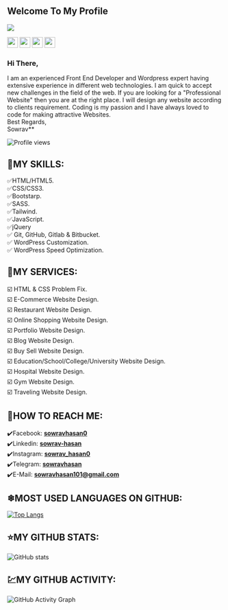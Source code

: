 ## Welcome To My Profile


![](https://i.ibb.co/dWxZ0YG/roman-hasan-sourab.jpg)

<p><a href="https://www.twitter.com/sowrav_hasan0"><img src="https://img.shields.io/badge/twitter-%231DA1F2.svg?&style=for-the-badge&logo=twitter&logoColor=white" height=25></a> <a href="https://www.linkedin.com/in/sowrav-hasan"><img src="https://img.shields.io/badge/linkedin-%230077B5.svg?&style=for-the-badge&logo=linkedin&logoColor=white" height=25></a> <a href="https://www.instagram.com/sowrav_hasan0/"><img src="https://img.shields.io/badge/instagram-%23E4405F.svg?&style=for-the-badge&logo=instagram&logoColor=white" height=25></a> <a href="https://medium.com/@sowravhasan"><img src="https://img.shields.io/badge/medium-%2312100E.svg?&style=for-the-badge&logo=medium&logoColor=white" height=25></a></p>


### Hi There,<br>
I am an experienced Front End Developer and Wordpress expert having extensive experience in different web technologies. I am quick to accept new challenges in the field of the web. If you are looking for a "Professional Website" then you are at the right place. I will design any website according to clients requirement. Coding is my passion and I have always loved to code for making attractive Websites.<br>
Best Regards,<br>
Sowrav**

![Profile views](https://gpvc.arturio.dev/sowravhasan)<br>



## 🎡MY SKILLS:<br>
✅HTML/HTML5.<br>
✅CSS/CSS3.<br>
✅Bootstarp.<br>
✅SASS.<br>
✅Tailwind.<br>
✅JavaScript.<br>
✅jQuery<br>
✅ Git, GitHub, Gitlab & Bitbucket.<br>
✅ WordPress Customization.<br>
✅ WordPress Speed Optimization.<br>



## 🔰MY SERVICES:<br>
☑️ HTML & CSS Problem Fix.<br>
☑️ E-Commerce Website Design.<br>
☑️ Restaurant Website Design.<br>
☑️ Online Shopping Website Design.<br>
☑️ Portfolio Website Design.<br>
☑️ Blog Website Design.<br>
☑️ Buy Sell Website Design.<br>
☑️ Education/School/College/University Website Design.<br>
☑️ Hospital Website Design.<br>
☑️ Gym Website Design.<br>
☑️ Traveling Website Design.<br>


## 💬HOW TO REACH ME:<br>
✔️Facebook: **[sowravhasan0](https://www.facebook.com/sowravhasan0)<br>**
✔️Linkedin: **[sowrav-hasan](https://www.linkedin.com/in/sowrav-hasan/)<br>**
✔️Instagram: **[sowrav_hasan0](https://www.instagram.com/sowrav_hasan0/)<br>**
✔️Telegram: **[sowravhasan](https://t.me/sowravhasan)<br>**
✔️E-Mail: **sowravhasan101@gmail.com**


<!-- [<img src='https://cdn.jsdelivr.net/npm/simple-icons@3.0.1/icons/github.svg' alt='github' height='40'>](https://github.com/kamrulthepro)  [<img src='https://cdn.jsdelivr.net/npm/simple-icons@3.0.1/icons/linkedin.svg' alt='linkedin' height='40'>](https://www.linkedin.com/in/kamrulthepro/)  [<img src='https://cdn.jsdelivr.net/npm/simple-icons@3.0.1/icons/facebook.svg' alt='facebook' height='40'>](https://www.facebook.com/kamrulthepro)  [<img src='https://cdn.jsdelivr.net/npm/simple-icons@3.0.1/icons/instagram.svg' alt='instagram' height='40'>](https://www.instagram.com/kamrul_the_pro/)  [<img src='https://cdn.jsdelivr.net/npm/simple-icons@3.0.1/icons/twitter.svg' alt='twitter' height='40'>](https://twitter.com/kamrul_the_pro)  [<img src='https://cdn.jsdelivr.net/npm/simple-icons@3.0.1/icons/codepen.svg' alt='codepen' height='40'>](https://codepen.io/kamrulthepro)   -->

<!-- <a href='https://archiveprogram.github.com/'><img src='https://raw.githubusercontent.com/acervenky/animated-github-badges/master/assets/acbadge.gif' width='40' height='40'></a> <a href='https://docs.github.com/en/developers'><img src='https://raw.githubusercontent.com/acervenky/animated-github-badges/master/assets/devbadge.gif' width='40' height='40'></a> <a href='https://github.com/pricing'><img src='https://raw.githubusercontent.com/acervenky/animated-github-badges/master/assets/pro.gif' width='40' height='40'></a> <a href='https://stars.github.com/'><img src='https://raw.githubusercontent.com/acervenky/animated-github-badges/master/assets/starbadge.gif' width='35' height='35'></a> <a href='https://docs.github.com/en/github/supporting-the-open-source-community-with-github-sponsors'><img src='https://raw.githubusercontent.com/acervenky/animated-github-badges/master/assets/sponsorbadge.gif' width='35' height='35'></a>  -->


## ❄MOST USED LANGUAGES ON GITHUB:<br>
[![Top Langs](https://github-readme-stats.vercel.app/api/top-langs/?username=sowravhasan)](https://github.com/anuraghazra/github-readme-stats)

## ⭐MY GITHUB STATS:<br>
![GitHub stats](https://github-readme-stats.vercel.app/api?username=sowravhasan&show_icons=true&count_private=true)  

## 💹MY GITHUB ACTIVITY:<br>
![GitHub Activity Graph](https://activity-graph.herokuapp.com/graph?username=sowravhasan)  

 
